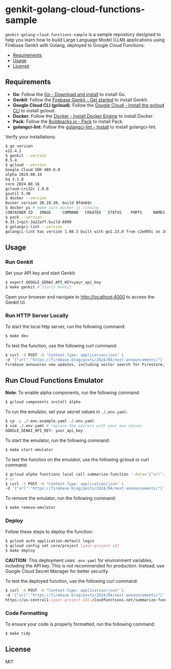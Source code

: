 # genkit-golang-cloud-functions-sample

`genkit-golang-cloud-functions-sample` is a sample repository designed to help you learn how to build Large Language Model (LLM) applications using Firebase Genkit with Golang, deployed to Google Cloud Functions.

- [Requirements](#requirements)
- [Usage](#usage)
- [License](#license)

## Requirements

- **Go**: Follow the [Go - Download and install](https://go.dev/doc/install) to install Go.
- **Genkit**: Follow the [Firebase Genkit - Get started](https://firebase.google.com/docs/genkit/get-started) to install Genkit.
- **Google Cloud CLI (gcloud)**: Follow the [Google Cloud - Install the gcloud CLI](https://cloud.google.com/sdk/docs/install) to install gcloud.
- **Docker**: Follow the [Docker - Install Docker Engine](https://docs.docker.com/engine/install/) to install Docker.
- **Pack**: Follow the [Buildpacks.io - Pack](https://buildpacks.io/docs/for-platform-operators/how-to/integrate-ci/pack/) to install Pack.
- **golangci-lint**: Follow the [golangci-lint - Install](https://golangci-lint.run/welcome/install/) to install golangci-lint.

Verify your installations:

```bash
$ go version
v22.4.1
$ genkit --version
0.5.4
$ gcloud --version
Google Cloud SDK 489.0.0
alpha 2024.08.16
bq 2.1.8
core 2024.08.16
gcloud-crc32c 1.0.0
gsutil 5.30
$ docker --version
Docker version 20.10.20, build 9fdeb9c
$ docker ps # make sure docker is running
CONTAINER ID   IMAGE     COMMAND   CREATED   STATUS    PORTS     NAMES
$ pack --version
0.35.1+git-3a22a7f.build-6099
$ golangci-lint --version
golangci-lint has version 1.60.3 built with go1.23.0 from c2e095c on 2024-08-22T21:45:24Z
```

## Usage

### Run Genkit

Set your API key and start Genkit:

```bash
$ export GOOGLE_GENAI_API_KEY=your_api_key
$ make genkit # Starts Genkit
```

Open your browser and navigate to [http://localhost:4000](http://localhost:4000) to access the Genkit UI.

### Run HTTP Server Locally

To start the local http server, run the following command:

```bash
$ make dev
```

To test the function, use the following curl command:

```bash
$ curl -X POST -H "Content-Type: application/json" \
-d '{"url":"https://firebase.blog/posts/2024/04/next-announcements/"}' http://localhost:8080
Firebase announces new updates, including vector search for Firestore, Vertex AI SDKs, and public preview of Gemini.
```

## Run Cloud Functions Emulator

**Note**: To enable alpha components, run the following command:

```bash
$ gcloud components install alpha
```

To run the emulator, set your secret values in `./.env.yaml`:

```bash
$ cp -p ./.env.example.yaml ./.env.yaml
$ vim ./.env.yaml # replace the secrets with your own values
GOOGLE_GENAI_API_KEY: your_api_key
```

To start the emulator, run the following command:

```bash
$ make start-emulator
```

To test the function on the emulator, use the following gcloud or curl command:

```bash
$ gcloud alpha functions local call summarize-function --data='{"url": "https://firebase.blog/posts/2024/04/next-announcements/"}'
# or
$ curl -X POST -H "Content-Type: application/json" \
-d '{"url":"https://firebase.blog/posts/2024/04/next-announcements/"}' http://localhost:8080
```

To remove the emulator, run the following command:

```bash
$ make remove-emulator
```

### Deploy

Follow these steps to deploy the function:

```bash
$ gcloud auth application-default login
$ gcloud config set core/project [your-project-id]
$ make deploy
```

**CAUTION**: This deployment uses `.env.yaml` for environment variables, including the API key. This is not recommended for production. Instead, use Google Cloud Secret Manager for better security.

To test the deployed function, use the following curl command:

```bash
$ curl -X POST -H "Content-Type: application/json" \
-d '{"url":"https://firebase.blog/posts/2024/04/next-announcements/"}' \
https://us-central1-[your-project-id].cloudfunctions.net/summarize-function
```

### Code Formatting

To ensure your code is properly formatted, run the following command:

```bash
$ make tidy
```

## License

MIT
